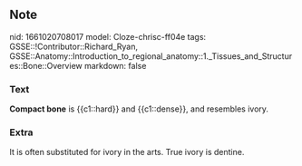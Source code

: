 ## Note
nid: 1661020708017
model: Cloze-chrisc-ff04e
tags: GSSE::!Contributor::Richard_Ryan, GSSE::Anatomy::Introduction_to_regional_anatomy::1._Tissues_and_Structures::Bone::Overview
markdown: false

### Text
<div class="toggle">
  <strong>Compact bone</strong> is {{c1::hard}} and {{c1::dense}},
  and resembles ivory.
</div>

### Extra
<p id="be32751f-8207-43ec-89e8-ea5e674ed25e" class="">It is often
substituted for ivory in the arts. True ivory is dentine.
